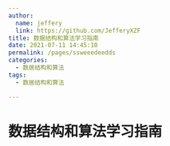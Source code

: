 ```yaml
---
author: 
  name: jeffery
  link: https://github.com/JefferyXZF
title: 数据结构和算法学习指南
date: 2021-07-11 14:45:10
permalink: /pages/ssweeedeedds
categories: 
  - 数居结构和算法
tags: 
  - 数居结构和算法

---
```


# 数据结构和算法学习指南



